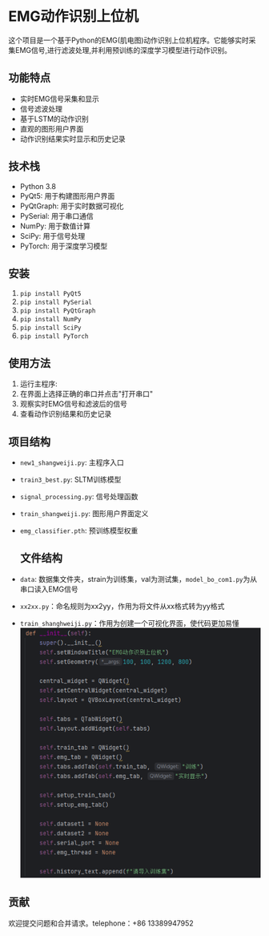 # EMG动作识别上位机

这个项目是一个基于Python的EMG(肌电图)动作识别上位机程序。它能够实时采集EMG信号,进行滤波处理,并利用预训练的深度学习模型进行动作识别。

## 功能特点

- 实时EMG信号采集和显示
- 信号滤波处理
- 基于LSTM的动作识别
- 直观的图形用户界面
- 动作识别结果实时显示和历史记录

## 技术栈

- Python 3.8
- PyQt5: 用于构建图形用户界面
- PyQtGraph: 用于实时数据可视化
- PySerial: 用于串口通信
- NumPy: 用于数值计算
- SciPy: 用于信号处理
- PyTorch: 用于深度学习模型

## 安装

1. `pip install PyQt5`
2. `pip install PySerial`
3. `pip install PyQtGraph`
4. `pip install NumPy`
5. `pip install SciPy`
6. `pip install PyTorch`
  
## 使用方法

1. 运行主程序:
2. 在界面上选择正确的串口并点击"打开串口"
3. 观察实时EMG信号和滤波后的信号
4. 查看动作识别结果和历史记录

## 项目结构

- `new1_shangweiji.py`: 主程序入口
- `train3_best.py`: SLTM训练模型
- `signal_processing.py`: 信号处理函数
- `train_shangweiji.py`: 图形用户界面定义
- `emg_classifier.pth`: 预训练模型权重
  
  ## 文件结构
- `data`: 数据集文件夹，strain为训练集，val为测试集，`model_bo_com1.py`为从串口读入EMG信号
- `xx2xx.py`：命名规则为xx2yy，作用为将文件从xx格式转为yy格式
- `train_shanghweiji.py`：作用为创建一个可视化界面，使代码更加易懂
  ![模式识别训练上位机](test/0379543d173e56d2f6b33c09e46c66a.png)
## 贡献

欢迎提交问题和合并请求。telephone：+86 13389947952
